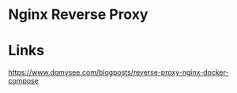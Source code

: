 # Nginx Reverse Proxy 

# Links

https://www.domysee.com/blogposts/reverse-proxy-nginx-docker-compose